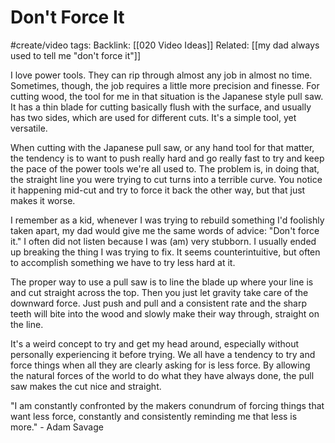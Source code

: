 # Don't Force It
#create/video 
tags: 
Backlink: [[020 Video Ideas]]
Related: [[my dad always used to tell me "don't force it"]]

I love power tools. They can rip through almost any job in almost no time. Sometimes, though, the job requires a little more precision and finesse. For cutting wood, the tool for me in that situation is the Japanese style pull saw. It has a thin blade for cutting basically flush with the surface, and usually has two sides, which are used for different cuts. It's a simple tool, yet versatile.

When cutting with the Japanese pull saw, or any hand tool for that matter, the tendency is to want to push really hard and go really fast to try and keep the pace of the power tools we're all used to. The problem is, in doing that, the straight line you were trying to cut turns into a terrible curve. You notice it happening mid-cut and try to force it back the other way, but that just makes it worse.

I remember as a kid, whenever I was trying to rebuild something I'd foolishly taken apart, my dad would give me the same words of advice: "Don't force it." I often did not listen because I was (am) very stubborn. I usually ended up breaking the thing I was trying to fix. It seems counterintuitive, but often to accomplish something we have to try less hard at it.

The proper way to use a pull saw is to line the blade up where your line is and cut straight across the top. Then you just let gravity take care of the downward force. Just push and pull and a consistent rate and the sharp teeth will bite into the wood and slowly make their way through, straight on the line. 

It's a weird concept to try and get my head around, especially without personally experiencing it before trying. We all have a tendency to try and force things when all they are clearly asking for is less force. By allowing the natural forces of the world to do what they have always done, the pull saw makes the cut nice and straight.

"I am constantly confronted by the makers conundrum of forcing things that want less force, constantly and consistently reminding me that less is more." - Adam Savage